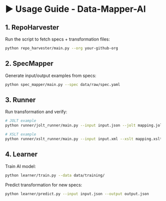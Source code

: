 # ▶️ Usage Guide - Data-Mapper-AI

## 1. RepoHarvester
Run the script to fetch specs + transformation files:
```bash
python repo_harvester/main.py --org your-github-org
```

## 2. SpecMapper
Generate input/output examples from specs:
```bash
python spec_mapper/main.py --spec data/raw/spec.yaml
```

## 3. Runner
Run transformation and verify:
```bash
# JOLT example
python runner/jolt_runner/main.py --input input.json --jolt mapping.jolt --output expected.json

# XSLT example
python runner/xslt_runner/main.py --input input.xml --xslt mapping.xslt --output expected.xml
```

## 4. Learner
Train AI model:
```bash
python learner/train.py --data data/training/
```

Predict transformation for new specs:
```bash
python learner/predict.py --input input.json --output output.json
```
